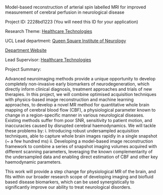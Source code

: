 Model-based reconstruction of arterial spin labelled MRI for improved measurement of cerebral perfusion in neurological disease

Project ID: 2228bd1223
(You will need this ID for your application)

Research Theme: [Healthcare Technologies](../themes/healthcare-technologies.md)

UCL Lead department: [Queen Square Institute of Neurology](../departments/queen-square-institute-of-neurology.md)

[Department Website](https://www.ucl.ac.uk/ion)

Lead Supervisor: [Healthcare Technologies](health)

Project Summary:

Advanced neuroimaging methods provide a unique opportunity to develop completely non-invasive early biomarkers of neurodegeneration, which directly inform clinical diagnosis, treatment approaches and trials of new therapies. In this project, we will combine optimised acquisition techniques with physics-based image reconstruction and machine learning approaches, to develop a novel MR method for quantitative whole brain mapping of cerebral blood flow (CBF), a physiological parameter known to change in a region-specific manner in various neurological diseases. Existing methods suffer from poor SNR, sensitivity to patient motion, and inaccuracies caused by disrupted cerebral haemodynamics. We will tackle these problems by:
 i. Introducing robust undersampled acquisition techniques, able to capture whole brain images rapidly in a single snapshot (~ a few hundred ms)
 ii. Developing a model-based image reconstruction framework to combine a series of snapshot imaging volumes acquired with different scanning parameters, leveraging the known complementarity of the undersampled data and enabling direct estimation of CBF and other key haemodynamic parameters.
 
 This work will provide a step change for physiological MR of the brain, and fits within our broader research scope of developing imaging and biofluid based disease biomarkers, which can be used synergistically to significantly improve our ability to treat neurological disorders.